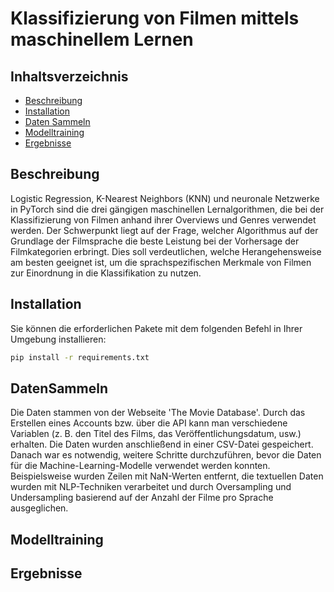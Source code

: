 # Klassifizierung von Filmen mittels maschinellem Lernen

## Inhaltsverzeichnis
- [Beschreibung](#Beschreibung)
- [Installation](#Installation)
- [Daten Sammeln](#DatenSammeln)
- [Modelltraining](#Modelltraining)
- [Ergebnisse](#Ergebnisse)



## Beschreibung
Logistic Regression, K-Nearest Neighbors (KNN) und neuronale Netzwerke in PyTorch sind die drei gängigen maschinellen Lernalgorithmen, die bei der Klassifizierung von Filmen anhand ihrer Overviews und Genres verwendet werden. Der Schwerpunkt liegt auf der Frage, welcher Algorithmus auf der Grundlage der Filmsprache die beste Leistung bei der Vorhersage der Filmkategorien erbringt. Dies soll verdeutlichen, welche Herangehensweise am besten geeignet ist, um die sprachspezifischen Merkmale von Filmen zur Einordnung in die Klassifikation zu nutzen.

## Installation

Sie können die erforderlichen Pakete mit dem folgenden Befehl in Ihrer Umgebung installieren:

```bash
pip install -r requirements.txt
```

## DatenSammeln
Die Daten stammen von der Webseite 'The Movie Database'. Durch das Erstellen eines Accounts bzw. über die API kann man verschiedene Variablen (z. B. den Titel des Films, das Veröffentlichungsdatum, usw.) erhalten. Die Daten wurden anschließend in einer CSV-Datei gespeichert. Danach war es notwendig, weitere Schritte durchzuführen, bevor die Daten für die Machine-Learning-Modelle verwendet werden konnten. Beispielsweise wurden Zeilen mit NaN-Werten entfernt, die textuellen Daten wurden mit NLP-Techniken verarbeitet und durch Oversampling und Undersampling basierend auf der Anzahl der Filme pro Sprache ausgeglichen.

## Modelltraining
## Ergebnisse 

